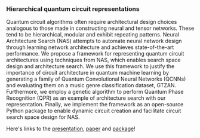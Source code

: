 ### Hierarchical quantum circuit representations

Quantum circuit algorithms often require architectural design choices analogous to those made in constructing neural and tensor networks. These tend to be hierarchical, modular and exhibit repeating patterns. Neural Architecture Search (NAS) attempts to automate neural network design through learning network architecture and achieves state-of-the-art performance. We propose a framework for representing quantum circuit architectures using techniques from NAS, which enables search space design and architecture search. We use this framework to justify the importance of circuit architecture in quantum machine learning by generating a family of Quantum Convolutional Neural Networks (QCNNs) and evaluating them on a music genre classification dataset, GTZAN. Furthermore, we employ a genetic algorithm to perform Quantum Phase Recognition (QPR) as an example of architecture search with our representation. Finally, we implement the framework as an open-source Python package to enable dynamic circuit creation and facilitate circuit search space design for NAS.

Here's links to the [presentation](https://matt-lourens.github.io/talk_2023_hierarqcal/),  [paper](https://www.nature.com/articles/s41534-023-00747-z) and [package](https://github.com/matt-lourens/hierarqcal)!


